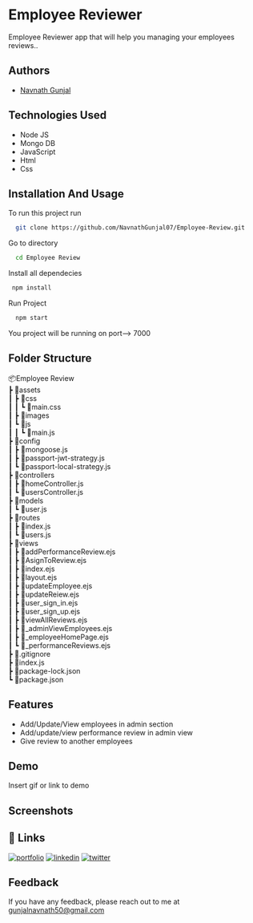 
# Employee Reviewer

Employee Reviewer app that will help you managing your employees reviews..
## Authors

- [Navnath Gunjal](https://github.com/NavnathGunjal07)


## Technologies Used

- Node JS
- Mongo DB
- JavaScript
- Html
- Css
## Installation And Usage

To run this project run

```bash
  git clone https://github.com/NavnathGunjal07/Employee-Review.git
```
Go to directory
```bash
  cd Employee Review
```
Install all dependecies
```bash
 npm install
```
Run Project
```bash
  npm start
```

You project will be running on port--> 7000
## Folder Structure

📦Employee Review  
 ┣ 📂assets  
 ┃ ┣ 📂css  
 ┃ ┃ ┗ 📜main.css  
 ┃ ┣ 📂images  
 ┃ ┗ 📂js  
 ┃ ┃ ┗ 📜main.js  
 ┣ 📂config  
 ┃ ┣ 📜mongoose.js    
 ┃ ┣ 📜passport-jwt-strategy.js  
 ┃ ┗ 📜passport-local-strategy.js  
 ┣ 📂controllers   
 ┃ ┣ 📜homeController.js  
 ┃ ┗ 📜usersController.js  
 ┣ 📂models  
 ┃ ┗ 📜user.js  
 ┣ 📂routes  
 ┃ ┣ 📜index.js  
 ┃ ┗ 📜users.js  
 ┣ 📂views   
 ┃ ┣ 📜addPerformanceReview.ejs  
 ┃ ┣ 📜AsignToReview.ejs  
 ┃ ┣ 📜index.ejs  
 ┃ ┣ 📜layout.ejs  
 ┃ ┣ 📜updateEmployee.ejs  
 ┃ ┣ 📜updateReiew.ejs  
 ┃ ┣ 📜user_sign_in.ejs  
 ┃ ┣ 📜user_sign_up.ejs  
 ┃ ┣ 📜viewAllReviews.ejs  
 ┃ ┣ 📜_adminViewEmployees.ejs  
 ┃ ┣ 📜_employeeHomePage.ejs  
 ┃ ┗ 📜_performanceReviews.ejs  
 ┣ 📜.gitignore  
 ┣ 📜index.js  
 ┣ 📜package-lock.json  
 ┗ 📜package.json  
## Features

- Add/Update/View employees in admin section
- Add/update/view performance review in admin view
- Give review to another employees



## Demo

Insert gif or link to demo


## Screenshots

## 🔗 Links
[![portfolio](https://img.shields.io/badge/my_portfolio-000?style=for-the-badge&logo=ko-fi&logoColor=white)](https://katherinempeterson.com/)
[![linkedin](https://img.shields.io/badge/linkedin-0A66C2?style=for-the-badge&logo=linkedin&logoColor=white)](https://www.linkedin.com/in/navnathgunjal/)
[![twitter](https://img.shields.io/badge/twitter-1DA1F2?style=for-the-badge&logo=twitter&logoColor=white)](https://twitter.com/NavnathGunjal_)


## Feedback

If you have any feedback, please reach out to me at gunjalnavnath50@gmail.com

